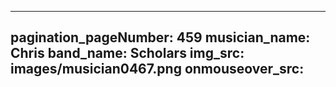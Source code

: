 ------
pagination_pageNumber: 459
musician_name: Chris
band_name: Scholars
img_src: images/musician0467.png
onmouseover_src: 
------